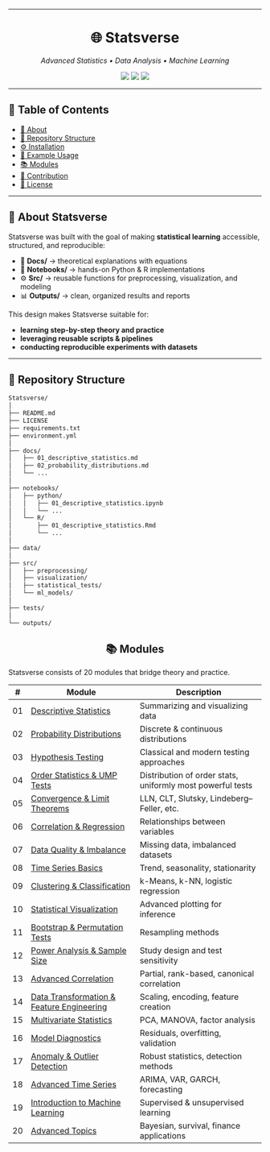  
---
 
<h1 align="center">🌐 Statsverse</h1>

<p align="center">
  <i>Advanced Statistics • Data Analysis • Machine Learning</i>
</p>

 <p align="center">
  <!-- Languages -->
  <img src="https://img.shields.io/badge/Python-3.9+-3776AB?logo=python&logoColor=white" />
  <img src="https://img.shields.io/badge/R-4.0+-276DC3?logo=r&logoColor=white" />
  <img src="https://img.shields.io/badge/License-MIT-blue.svg?logo=open-source-initiative&logoColor=white" />
  <br/>

 


 
---

## 📖 Table of Contents
- [🌟 About](#-about-statsverse)
- [📂 Repository Structure](#-repository-structure)
- [⚙️ Installation](#️-installation)
- [🚀 Example Usage](#-example-usage)
- [📚 Modules](#-modules)
- [🤝 Contribution](#-contribution)
- [📜 License](#-license)

---

## 🌟 About Statsverse
Statsverse was built with the goal of making **statistical learning** accessible, structured, and reproducible:

- 📘 **Docs/** → theoretical explanations with equations
- 📓 **Notebooks/** → hands-on Python & R implementations
- ⚙️ **Src/** → reusable functions for preprocessing, visualization, and modeling
- 📊 **Outputs/** → clean, organized results and reports

This design makes Statsverse suitable for:
- **learning step-by-step theory and practice**
- **leveraging reusable scripts & pipelines**
- **conducting reproducible experiments with datasets**

---

## 📂 Repository Structure
```bash
Statsverse/
│
├── README.md              
├── LICENSE
├── requirements.txt       
├── environment.yml         
│
├── docs/                  
│   ├── 01_descriptive_statistics.md
│   ├── 02_probability_distributions.md
│   └── ...
│
├── notebooks/             
│   ├── python/
│   │   ├── 01_descriptive_statistics.ipynb
│   │   └── ...
│   └── R/
│       ├── 01_descriptive_statistics.Rmd
│       └── ...
│
├── data/                  
│
├── src/                   
│   ├── preprocessing/
│   ├── visualization/
│   ├── statistical_tests/
│   └── ml_models/
│
├── tests/                 
│
└── outputs/               
```
<h2 align="center" >📚 Modules</h2>

Statsverse consists of 20 modules that bridge theory and practice.
 
 | #  | Module | Description |
| -- | ------- | ----------- |
| 01 | [Descriptive Statistics](docs/01_basic_statistics.md) | Summarizing and visualizing data |
| 02 | [Probability Distributions](docs/02_probability_distributions.md) | Discrete & continuous distributions |
| 03 | [Hypothesis Testing](docs/03_hypothesis_testing.md) | Classical and modern testing approaches |
| 04 | [Order Statistics & UMP Tests](docs/04_order_statistics_ump_tests.md) | Distribution of order stats, uniformly most powerful tests |
| 05 | [Convergence & Limit Theorems](docs/05_convergence_limit_theorems.md) | LLN, CLT, Slutsky, Lindeberg–Feller, etc. |
| 06 | [Correlation & Regression](docs/06_correlation_regression.md) | Relationships between variables |
| 07 | [Data Quality & Imbalance](docs/07_data_quality_imbalance.md) | Missing data, imbalanced datasets |
| 08 | [Time Series Basics](docs/08_time_series_basics.md) | Trend, seasonality, stationarity |
| 09 | [Clustering & Classification](docs/09_clustering_classification.md) | k-Means, k-NN, logistic regression |
| 10 | [Statistical Visualization](docs/10_statistical_visualization.md) | Advanced plotting for inference |
| 11 | [Bootstrap & Permutation Tests](docs/11_bootstrap_permutation_tests.md) | Resampling methods |
| 12 | [Power Analysis & Sample Size](docs/12_power_analysis_sample_size.md) | Study design and test sensitivity |
| 13 | [Advanced Correlation](docs/13_advanced_correlation.md) | Partial, rank-based, canonical correlation |
| 14 | [Data Transformation & Feature Engineering](docs/14_data_transformation_feature_engineering.md) | Scaling, encoding, feature creation |
| 15 | [Multivariate Statistics](docs/15_multivariate_statistics.md) | PCA, MANOVA, factor analysis |
| 16 | [Model Diagnostics](docs/16_model_diagnostics.md) | Residuals, overfitting, validation |
| 17 | [Anomaly & Outlier Detection](docs/17_anomaly_outlier_detection.md) | Robust statistics, detection methods |
| 18 | [Advanced Time Series](docs/18_advanced_time_series.md) | ARIMA, VAR, GARCH, forecasting |
| 19 | [Introduction to Machine Learning](docs/19_introduction_machine_learning.md) | Supervised & unsupervised learning |
| 20 | [Advanced Topics](docs/20_advanced_topics.md) | Bayesian, survival, finance applications |

 
